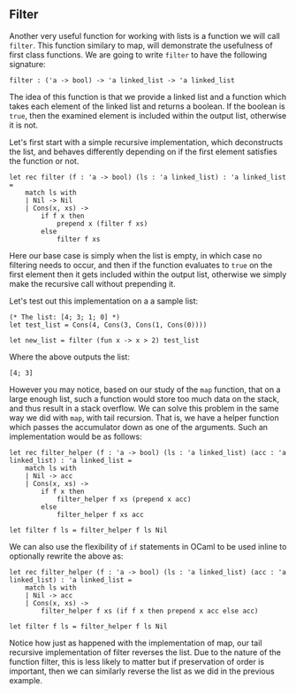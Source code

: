 ## Filter

Another very useful function for working with lists is a function we will call `filter`. This function similary to map, will demonstrate the usefulness of first class functions. We are going to write `filter` to have the following signature:

```
filter : ('a -> bool) -> 'a linked_list -> 'a linked_list
```

The idea of this function is that we provide a linked list and a function which takes each element of the linked list and returns a boolean. If the boolean is `true`, then the examined element is included within the output list, otherwise it is not.

Let's first start with a simple recursive implementation, which deconstructs the list, and behaves differently depending on if the first element satisfies the function or not.

```
let rec filter (f : 'a -> bool) (ls : 'a linked_list) : 'a linked_list =
    match ls with
    | Nil -> Nil
    | Cons(x, xs) ->
        if f x then
            prepend x (filter f xs)
        else
            filter f xs
```

Here our base case is simply when the list is empty, in which case no filtering needs to occur, and then if the function evaluates to `true` on the first element then it gets included within the output list, otherwise we simply make the recursive call without prepending it.

Let's test out this implementation on a a sample list:

```
(* The list: [4; 3; 1; 0] *)
let test_list = Cons(4, Cons(3, Cons(1, Cons(0))))

let new_list = filter (fun x -> x > 2) test_list
```

Where the above outputs the list:

```
[4; 3]
```

However you may notice, based on our study of the `map` function, that on a large enough list, such a function would store too much data on the stack, and thus result in a stack overflow. We can solve this problem in the same way we did with `map`, with tail recursion. That is, we have a helper function which passes the accumulator down as one of the arguments. Such an implementation would be as follows:

```
let rec filter_helper (f : 'a -> bool) (ls : 'a linked_list) (acc : 'a linked_list) : 'a linked_list =
    match ls with
    | Nil -> acc
    | Cons(x, xs) ->
        if f x then
            filter_helper f xs (prepend x acc)
        else
            filter_helper f xs acc

let filter f ls = filter_helper f ls Nil
```

We can also use the flexibility of `if` statements in OCaml to be used inline to optionally rewrite the above as:

```
let rec filter_helper (f : 'a -> bool) (ls : 'a linked_list) (acc : 'a linked_list) : 'a linked_list =
    match ls with
    | Nil -> acc
    | Cons(x, xs) ->
        filter_helper f xs (if f x then prepend x acc else acc)

let filter f ls = filter_helper f ls Nil
```

Notice how just as happened with the implementation of map, our tail recursive implementation of filter reverses the list. Due to the nature of the function filter, this is less likely to matter but if preservation of order is important, then we can similarly reverse the list as we did in the previous example.
